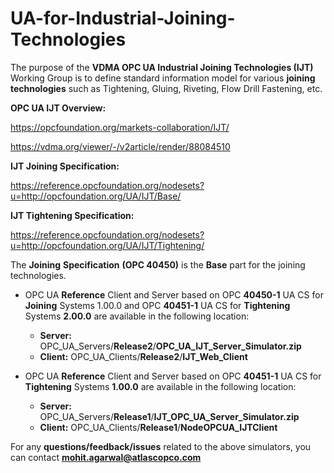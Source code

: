 # UA-for-Industrial-Joining-Technologies
The purpose of the **VDMA OPC UA Industrial Joining Technologies (IJT)** Working Group is to define standard information model for various **joining** **technologies** such as Tightening, Gluing, Riveting, Flow Drill Fastening, etc.

**OPC UA IJT Overview:** 

https://opcfoundation.org/markets-collaboration/IJT/

https://vdma.org/viewer/-/v2article/render/88084510 

**IJT Joining Specification:** 

https://reference.opcfoundation.org/nodesets?u=http://opcfoundation.org/UA/IJT/Base/

**IJT Tightening Specification:** 

https://reference.opcfoundation.org/nodesets?u=http://opcfoundation.org/UA/IJT/Tightening/ 

The **Joining** **Specification** **(OPC 40450)** is the **Base** part for the joining technologies.

- OPC UA **Reference** Client and Server based on OPC **40450-1** UA CS for **Joining** Systems 1.00.0 and OPC **40451-1** UA CS for **Tightening** Systems **2.00.0** are available in the following location:

    * **Server:** OPC_UA_Servers/**Release2**/**OPC_UA_IJT_Server_Simulator.zip**
    * **Client:** OPC_UA_Clients/**Release2**/**IJT_Web_Client**

- OPC UA **Reference** Client and Server based on OPC **40451-1** UA CS for **Tightening** Systems **1.00.0** are available in the following location:

   * **Server:** OPC_UA_Servers/**Release1**/**IJT_OPC_UA_Server_Simulator.zip**
   * **Client:** OPC_UA_Clients/**Release1**/**NodeOPCUA_IJTClient**

For any **questions/feedback/issues** related to the above simulators, you can contact **mohit.agarwal@atlascopco.com**


